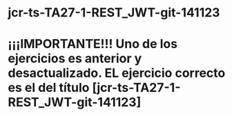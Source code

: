 # jcr-ts-TA27-1-REST_JWT-git-141123

# ¡¡¡IMPORTANTE!!! Uno de los ejercicios es anterior y desactualizado. EL ejercicio correcto es el del título [jcr-ts-TA27-1-REST_JWT-git-141123]
